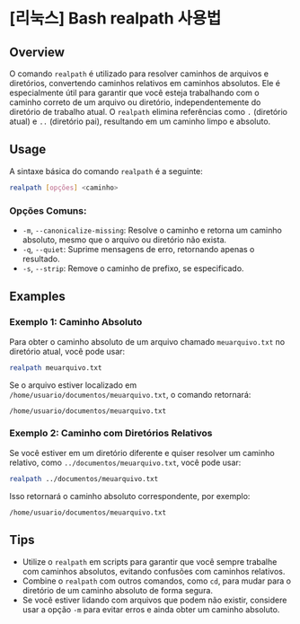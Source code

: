 # [리눅스] Bash realpath 사용법

## Overview
O comando `realpath` é utilizado para resolver caminhos de arquivos e diretórios, convertendo caminhos relativos em caminhos absolutos. Ele é especialmente útil para garantir que você esteja trabalhando com o caminho correto de um arquivo ou diretório, independentemente do diretório de trabalho atual. O `realpath` elimina referências como `.` (diretório atual) e `..` (diretório pai), resultando em um caminho limpo e absoluto.

## Usage
A sintaxe básica do comando `realpath` é a seguinte:

```bash
realpath [opções] <caminho>
```

### Opções Comuns:
- `-m`, `--canonicalize-missing`: Resolve o caminho e retorna um caminho absoluto, mesmo que o arquivo ou diretório não exista.
- `-q`, `--quiet`: Suprime mensagens de erro, retornando apenas o resultado.
- `-s`, `--strip`: Remove o caminho de prefixo, se especificado.

## Examples
### Exemplo 1: Caminho Absoluto
Para obter o caminho absoluto de um arquivo chamado `meuarquivo.txt` no diretório atual, você pode usar:

```bash
realpath meuarquivo.txt
```

Se o arquivo estiver localizado em `/home/usuario/documentos/meuarquivo.txt`, o comando retornará:

```
/home/usuario/documentos/meuarquivo.txt
```

### Exemplo 2: Caminho com Diretórios Relativos
Se você estiver em um diretório diferente e quiser resolver um caminho relativo, como `../documentos/meuarquivo.txt`, você pode usar:

```bash
realpath ../documentos/meuarquivo.txt
```

Isso retornará o caminho absoluto correspondente, por exemplo:

```
/home/usuario/documentos/meuarquivo.txt
```

## Tips
- Utilize o `realpath` em scripts para garantir que você sempre trabalhe com caminhos absolutos, evitando confusões com caminhos relativos.
- Combine o `realpath` com outros comandos, como `cd`, para mudar para o diretório de um caminho absoluto de forma segura.
- Se você estiver lidando com arquivos que podem não existir, considere usar a opção `-m` para evitar erros e ainda obter um caminho absoluto.